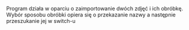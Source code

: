 Program działa w oparciu o zaimportowanie dwóch zdjęć i ich obróbkę. Wybór sposobu obróbki opiera się o przekazanie nazwy a następnie przeszukanie jej w switch-u
